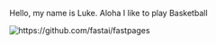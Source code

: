 Hello, my name is Luke. Aloha
I like to play Basketball

![]({{site.baseurl}}/images/sister.png "https://github.com/fastai/fastpages")

